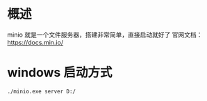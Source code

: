 # 概述

minio 就是一个文件服务器，搭建非常简单，直接启动就好了 官网文档：https://docs.min.io/

# windows 启动方式

```shell
./minio.exe server D:/
```